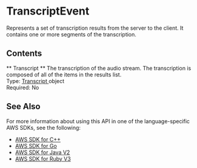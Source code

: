 # TranscriptEvent<a name="API_streaming_TranscriptEvent"></a>

Represents a set of transcription results from the server to the client\. It contains one or more segments of the transcription\.

## Contents<a name="API_streaming_TranscriptEvent_Contents"></a>

 ** Transcript **   <a name="transcribe-Type-streaming_TranscriptEvent-Transcript"></a>
The transcription of the audio stream\. The transcription is composed of all of the items in the results list\.  
Type: [ Transcript ](API_streaming_Transcript.md) object  
Required: No

## See Also<a name="API_streaming_TranscriptEvent_SeeAlso"></a>

For more information about using this API in one of the language\-specific AWS SDKs, see the following:
+  [ AWS SDK for C\+\+](https://docs.aws.amazon.com/goto/SdkForCpp/transcribe-streaming-2017-10-26/TranscriptEvent) 
+  [ AWS SDK for Go](https://docs.aws.amazon.com/goto/SdkForGoV1/transcribe-streaming-2017-10-26/TranscriptEvent) 
+  [ AWS SDK for Java V2](https://docs.aws.amazon.com/goto/SdkForJavaV2/transcribe-streaming-2017-10-26/TranscriptEvent) 
+  [ AWS SDK for Ruby V3](https://docs.aws.amazon.com/goto/SdkForRubyV3/transcribe-streaming-2017-10-26/TranscriptEvent) 